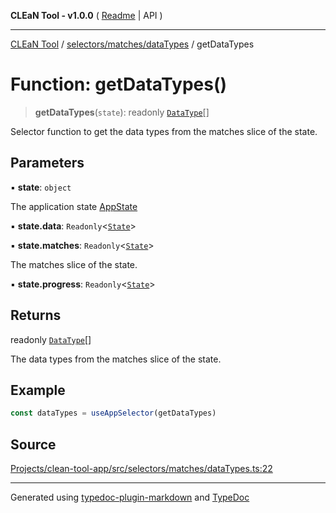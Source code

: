 **CLEaN Tool - v1.0.0** ( [Readme](../../../../README.md) \| API )

***

[CLEaN Tool](../../../../modules.md) / [selectors/matches/dataTypes](../README.md) / getDataTypes

# Function: getDataTypes()

> **getDataTypes**(`state`): readonly [`DataType`](../../../../features/columns/reducers/type-aliases/DataType.md)[]

Selector function to get the data types from the matches slice of the state.

## Parameters

▪ **state**: `object`

The application state [AppState](../../../../app/store/type-aliases/AppState.md)

▪ **state.data**: `Readonly`\<[`State`](../../../../reducers/data/interfaces/State.md)\>

▪ **state.matches**: `Readonly`\<[`State`](../../../progress/progress/private/interfaces/State.md)\>

The matches slice of the state.

▪ **state.progress**: `Readonly`\<[`State`](../../../progress/progress/private/interfaces/State.md)\>

## Returns

readonly [`DataType`](../../../../features/columns/reducers/type-aliases/DataType.md)[]

The data types from the matches slice of the state.

## Example

```ts
const dataTypes = useAppSelector(getDataTypes)
```

## Source

[Projects/clean-tool-app/src/selectors/matches/dataTypes.ts:22](https://github.com/yuckyh/clean-tool-app/)

***

Generated using [typedoc-plugin-markdown](https://www.npmjs.com/package/typedoc-plugin-markdown) and [TypeDoc](https://typedoc.org/)

